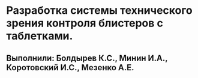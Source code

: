 # Разработка системы технического зрения контроля блистеров с таблетками.
## Выполнили: Болдырев К.С., Минин И.А., Коротовский И.С., Мезенко А.Е.


